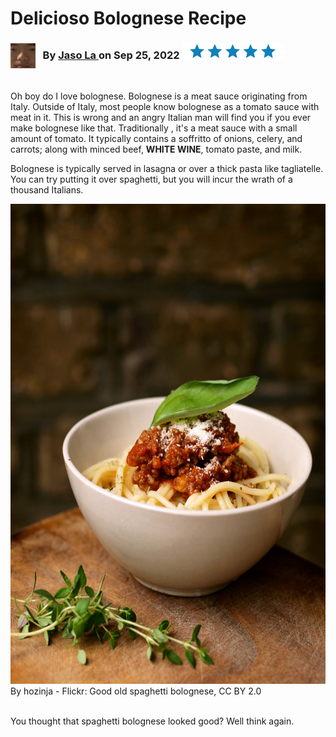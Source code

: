 
<h1>Delicioso Bolognese Recipe</h1>

<h3> 
  <img src="blank.jpeg" alt="Jason's beautiful blank stare"
     width="40" height="40" style="float:left"
  /> 
   &nbsp;&nbsp; By   <a  
  href= "https://www.bluegolf.com/a/#/players/player/jlai124" target= "_blank" > 
  Jaso La </a> 
   on Sep 25, 2022 
  <img src="blue stars.jpeg" alt="five blue stars"
     width="163" height="25" 
  />
   
</h3>
<br>
<p>
  Oh boy do I love bolognese. Bolognese is a meat sauce originating from Italy. Outside of Italy, most people know bolognese as a tomato sauce with meat in it. This is wrong and an angry Italian man will find you if you ever make bolognese like that. Traditionally ,     it's a meat sauce with a small amount of tomato. It typically contains a soffritto of onions, celery, and carrots; along with minced beef, <strong>WHITE WINE</strong>, tomato paste, and milk. 
</p>

<p>
Bolognese is typically served in lasagna or over a thick pasta like tagliatelle. You can try putting it over spaghetti, but you will incur the wrath of a thousand Italians.
</p>
<a
  href="https://commons.wikimedia.org/w/index.php?curid=20871494" >
<img src="Spaghetti_bolognese_(hozinja).jpg" alt="really nice looking spaghetti bolognese"
  width="576" height="768"
  />
</a>   <br>
By hozinja - Flickr: Good old spaghetti bolognese, CC BY 2.0
<br><br>
<p> 
You thought that spaghetti bolognese looked good? Well think again. 
</p>














